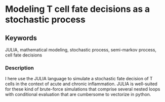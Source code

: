 # Modeling T cell fate decisions as a stochastic process
## Keywords
JULIA, mathematical modeling, stochastic process, semi-markov process, cell fate decisions
### Description
I here use the JULIA language to simulate a stochastic fate decision of T cells in the context of acute and chronic inflammation. JULIA is well-suited for these kind of brute-force simulations that comprise several nested loops with conditional evaluation that are cumbersome to vectorize in python.
